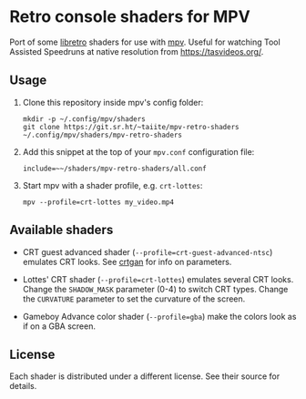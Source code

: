 # Retro console shaders for MPV

Port of some [libretro] shaders for use with [mpv].
Useful for watching Tool Assisted Speedruns at native resolution from
<https://tasvideos.org/>.

## Usage

1. Clone this repository inside mpv's config folder:

   ```
   mkdir -p ~/.config/mpv/shaders
   git clone https://git.sr.ht/~taiite/mpv-retro-shaders ~/.config/mpv/shaders/mpv-retro-shaders
   ```

2. Add this snippet at the top of your `mpv.conf` configuration file:

   ```
   include=~~/shaders/mpv-retro-shaders/all.conf
   ```

3. Start mpv with a shader profile, e.g. `crt-lottes`:

   ```
   mpv --profile=crt-lottes my_video.mp4
   ```

## Available shaders

- CRT guest advanced shader (`--profile=crt-guest-advanced-ntsc`) emulates CRT
  looks. See [crtgan] for info on parameters.

- Lottes' CRT shader (`--profile=crt-lottes`) emulates several CRT looks.
  Change the `SHADOW_MASK` parameter (0-4) to switch CRT types.
  Change the `CURVATURE` parameter to set the curvature of the screen.

- Gameboy Advance color shader (`--profile=gba`) make the colors look as if on a
  GBA screen.

## License

Each shader is distributed under a different license.
See their source for details.

[crtgan]: https://github.com/libretro/slang-shaders/blob/8595c3cbea2120bc9b82e4ff756f61100543ec83/crt/shaders/guest/advanced/README_old
[libretro]: https://github.com/libretro/glsl-shaders
[mpv]: https://mpv.io
